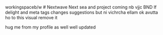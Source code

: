


workingspaceb/w # Nextwave
Next sea and project coming nb
vjjc
BND lf delight and meta tags changes suggestions but ni vichrcha ellam ok avutta ho to this visual remove it

hug me from my profile as well well updated 
